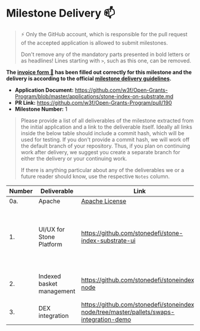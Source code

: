 # Milestone Delivery :mailbox:

> ⚡ Only the GitHub account, which is responsible for the pull request of the accepted application is allowed to submit milestones. 
> 
> Don't remove any of the mandatory parts presented in bold letters or as headlines! Lines starting with `>`, such as this one, can be removed.

**The [invoice form :pencil:](https://docs.google.com/forms/d/e/1FAIpQLSdSqj2vYjvpiIytkjcc40Pwl0Eg76WGUAq5L9e8eFuuOegmLw/viewform) has been filled out correctly for this milestone and the delivery is according to the official [milestone delivery guidelines](https://github.com/w3f/General-Grants-Program/blob/master/grants/milestone-deliverables-guidelines.md).**  

* **Application Document:** https://github.com/w3f/Open-Grants-Program/blob/master/applications/stone-index-on-substrate.md 
* **PR Link:** https://github.com/w3f/Open-Grants-Program/pull/190
* **Milestone Number:** 1

> Please provide a list of all deliverables of the milestone extracted from the initial application and a link to the deliverable itself. Ideally all links inside the below table should include a commit hash, which will be used for testing. If you don't provide a commit hash, we will work off the default branch of your repository. Thus, if you plan on continuing work after delivery, we suggest you create a separate branch for either the delivery or your continuing work. 
> 
> If there is anything particular about any of the deliverables we or a future reader should know, use the respective `Notes` column.

| Number | Deliverable | Link | Notes |
| ------------- | ------------- | ------------- |------------- |
| 0a. | Apache | [Apache License](https://github.com/stonedefi/Grant-Milestone-Delivery/blob/master/LICENSE)| ... |
| 1. | UI/UX for Stone Platform |https://github.com/stonedefi/stone-index-substrate-ui|For the usage guide, please see details Tuturial.md in /tutorial folder| 
| 2. | Indexed basket management |https://github.com/stonedefi/stoneindex-node| The app document is updated in README.md| 
| 3. | DEX integration | https://github.com/stonedefi/stoneindex-node/tree/master/pallets/swaps-integration-demo| ...| 

